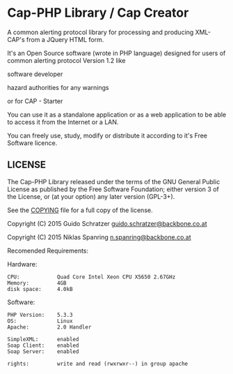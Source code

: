 # Cap-PHP Library / Cap Creator
A common alerting protocol library for processing and producing XML-CAP's from a JQuery HTML form.

It's an Open Source software (wrote in PHP language) designed for users of common alerting protocol Version 1.2 like

 software developer

 hazard authorities for any warnings

 or for CAP - Starter

You can use it as a standalone application or as a web application to be able to access it from the Internet or a LAN.

You can freely use, study, modify or distribute it according to it's Free Software licence.

## LICENSE

The Cap-PHP Library released under the terms of the GNU General Public License as published by the Free Software Foundation; either version 3 of the License, or (at your option) any later version (GPL-3+).

See the [COPYING](COPYING) file for a full copy of the license.

Copyright (C) 2015 Guido Schratzer <guido.schratzer@backbone.co.at>

Copyright (C) 2015 Niklas Spanring <n.spanring@backbone.co.at>


Recomended Requirements:

Hardware:

	CPU:			Quad Core Intel Xeon CPU X5650 2.67GHz
	Memory:			4GB
	disk space:		4.0kB

Software:

	PHP Version: 	5.3.3
	OS: 			Linux
	Apache: 		2.0 Handler

	SimpleXML:		enabled
	Soap Client:	enabled
	Soap Server:	enabled

	rights:			write and read (rwxrwxr--) in group apache